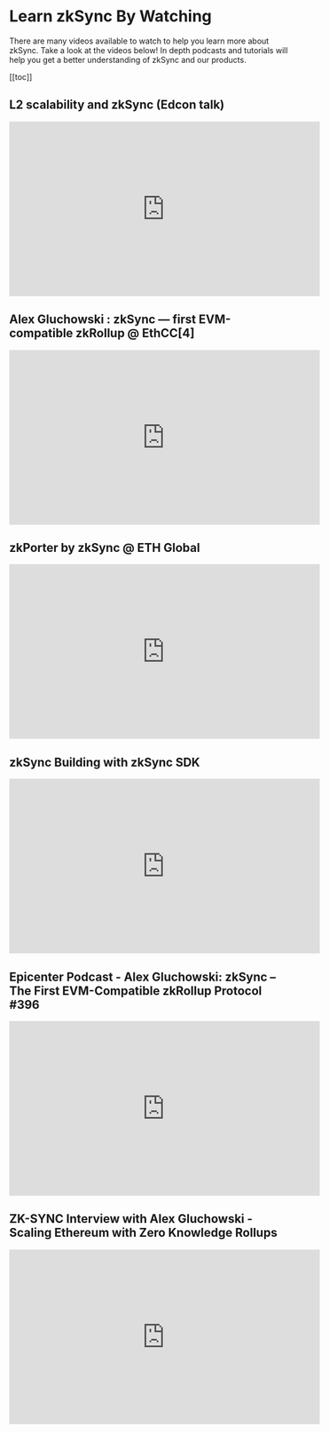 # Learn zkSync By Watching

There are many videos available to watch to help you learn more about zkSync. Take a look at the videos below! In depth podcasts and tutorials will help you get a better understanding of zkSync and our products.

[[toc]]

## L2 scalability and zkSync (Edcon talk)

<iframe width="560" height="315" src="https://www.youtube.com/embed/el-9YYGN1nw" frameborder="0" class="videoframe" allow="accelerometer; autoplay; encrypted-media; gyroscope; picture-in-picture" allowfullscreen></iframe>

## Alex Gluchowski : zkSync — first EVM-compatible zkRollup @ EthCC[4]

<iframe width="560" height="315" src="https://www.youtube.com/embed/zknVgruhjnU" title="YouTube video player" frameborder="0" class="videoframe" allow="accelerometer; autoplay; clipboard-write; encrypted-media; gyroscope; picture-in-picture" allowfullscreen></iframe>

## zkPorter by zkSync @ ETH Global

<iframe width="560" height="315" src="https://www.youtube.com/embed/dukgSVE6fxc" title="YouTube video player" frameborder="0" class="videoframe" allow="accelerometer; autoplay; clipboard-write; encrypted-media; gyroscope; picture-in-picture" allowfullscreen></iframe>

## zkSync Building with zkSync SDK

<iframe width="560" height="315" src="https://www.youtube.com/embed/AbhZ6NYn82s" title="YouTube video player" frameborder="0" class="videoframe" allow="accelerometer; autoplay; clipboard-write; encrypted-media; gyroscope; picture-in-picture" allowfullscreen></iframe>

## Epicenter Podcast - Alex Gluchowski: zkSync – The First EVM-Compatible zkRollup Protocol #396

<iframe width="560" height="315" src="https://www.youtube.com/embed/7jPusi4BJWc" title="YouTube video player" frameborder="0" class="videoframe" allow="accelerometer; autoplay; clipboard-write; encrypted-media; gyroscope; picture-in-picture" allowfullscreen></iframe>

## ZK-SYNC Interview with Alex Gluchowski - Scaling Ethereum with Zero Knowledge Rollups

<iframe width="560" height="315" src="https://www.youtube.com/embed/0xiiY8r8eX4" title="YouTube video player" frameborder="0" allow="accelerometer; autoplay; clipboard-write; encrypted-media; gyroscope; picture-in-picture" allowfullscreen></iframe>
